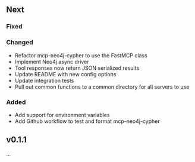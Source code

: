 ## Next

### Fixed

### Changed

* Refactor mcp-neo4j-cypher to use the FastMCP class
* Implement Neo4j async driver
* Tool responses now return JSON serialized results
* Update README with new config options 
* Update integration tests
* Pull out common functions to a common directory for all servers to use

### Added

* Add support for environment variables
* Add Github workflow to test and format mcp-neo4j-cypher


## v0.1.1

...